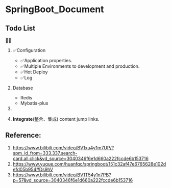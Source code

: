 # SpringBoot_Document

## Todo List

🔳✅

1. ✅Configuration
    - ✅Application properties.
    - ✅Multiple Environments to development and production.
    - ✅Hot Deploy
    - ✅Log
5. Database
    - Redis
    - Mybatis-plus
5.

100. **Integrate**(整合、集成) content jump links.

## Reference:

1. https://www.bilibili.com/video/BV1xu4y1m7UP/?spm_id_from=333.337.search-card.all.click&vd_source=3040346f6e1d660a222fccde6b153716
2. https://www.yuque.com/huanfqc/springboot/151c32af47e6765628e102defd05b954#Ds9hV
3. https://www.bilibili.com/video/BV1T54y1n7PB?p=57&vd_source=3040346f6e1d660a222fccde6b153716
